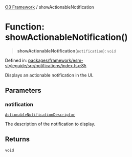 [O3 Framework](../API.md) / showActionableNotification

# Function: showActionableNotification()

> **showActionableNotification**(`notification`): `void`

Defined in: [packages/framework/esm-styleguide/src/notifications/index.tsx:85](https://github.com/its-kios09/openmrs-esm-core/blob/main/packages/framework/esm-styleguide/src/notifications/index.tsx#L85)

Displays an actionable notification in the UI.

## Parameters

### notification

[`ActionableNotificationDescriptor`](../interfaces/ActionableNotificationDescriptor.md)

The description of the notification to display.

## Returns

`void`
